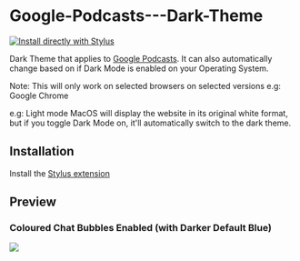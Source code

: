 # Google-Podcasts---Dark-Theme

[![Install directly with Stylus](https://userstyles.org/styles/179958/google-podcasts-dark-theme)](https://userstyles.org/styles/179958/google-podcasts-dark-theme)

Dark Theme that applies to [Google Podcasts](https://podcasts.google.com/).
It can also automatically change based on if Dark Mode is enabled on your Operating System.

Note: This will only work on selected browsers on selected versions e.g: Google Chrome

e.g: Light mode MacOS will display the website in its original white format, but if you toggle Dark Mode on, it'll automatically switch to the dark theme.

## Installation
Install the [Stylus extension](https://add0n.com/stylus.html)

## Preview
### Coloured Chat Bubbles Enabled (with Darker Default Blue)
![](https://userstyles.org/style_screenshots/179958_additional_35494.jpeg?r=1581522997)
